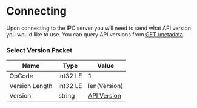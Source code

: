 # Connecting

Upon connecting to the IPC server you will need to send what API version you would like to use. You can query API versions from [GET /metadata](../reference//metadata.md).

### Select Version Packet

| Name           | Type     | Value                         |
| -------------- | -------- | ----------------------------- |
| OpCode         | int32 LE | 1                             |
| Version Length | int32 LE | len(Version)                  |
| Version        | string   | [API Version](../versions.md) |